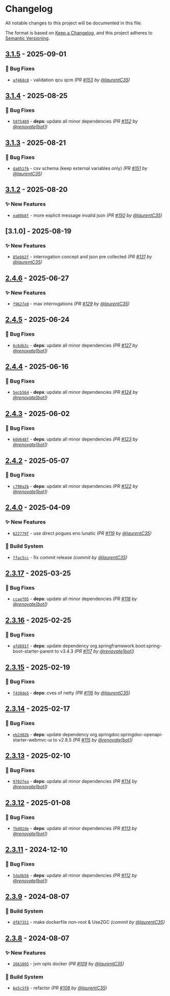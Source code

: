 # Changelog
All notable changes to this project will be documented in this file.

The format is based on [Keep a Changelog](https://keepachangelog.com/en/1.0.0/),
and this project adheres to [Semantic Versioning](https://semver.org/spec/v2.0.0.html).

## [3.1.5] - 2025-09-01
### :bug: Bug Fixes
- [`af468c8`](https://github.com/InseeFr/Public-Enemy-Back-Office/commit/af468c81efdb6c8f46992868859e2ba9c9382946) - validation qcu qcm *(PR [#153](https://github.com/InseeFr/Public-Enemy-Back-Office/pull/153) by [@laurentC35](https://github.com/laurentC35))*


## [3.1.4] - 2025-08-25
### :bug: Bug Fixes
- [`5875489`](https://github.com/InseeFr/Public-Enemy-Back-Office/commit/587548941cf3995a4e62aa5730299bad07292b7c) - **deps**: update all minor dependencies *(PR [#152](https://github.com/InseeFr/Public-Enemy-Back-Office/pull/152) by [@renovate[bot]](https://github.com/apps/renovate))*


## [3.1.3] - 2025-08-21
### :bug: Bug Fixes
- [`da851fb`](https://github.com/InseeFr/Public-Enemy-Back-Office/commit/da851fb3c0b257044d8337e1bb3416951ddf3421) - csv schema (keep external variables only) *(PR [#151](https://github.com/InseeFr/Public-Enemy-Back-Office/pull/151) by [@laurentC35](https://github.com/laurentC35))*


## [3.1.2] - 2025-08-20
### :sparkles: New Features
- [`ea08b8f`](https://github.com/InseeFr/Public-Enemy-Back-Office/commit/ea08b8f4634db28e11d6eb06001153bce34fe211) - more explicit message invalid json *(PR [#150](https://github.com/InseeFr/Public-Enemy-Back-Office/pull/150) by [@laurentC35](https://github.com/laurentC35))*


## [3.1.0] - 2025-08-19
### :sparkles: New Features
- [`85ebb2f`](https://github.com/InseeFr/Public-Enemy-Back-Office/commit/85ebb2fa26a8b1578e053f0def772605ea764e2a) - interrogation concept and json pre collected *(PR [#131](https://github.com/InseeFr/Public-Enemy-Back-Office/pull/131) by [@laurentC35](https://github.com/laurentC35))*


## [2.4.6] - 2025-06-27
### :sparkles: New Features
- [`f9627e8`](https://github.com/InseeFr/Public-Enemy-Back-Office/commit/f9627e8dadd276293884a4716b22a019a9fec560) - max interrogations *(PR [#129](https://github.com/InseeFr/Public-Enemy-Back-Office/pull/129) by [@laurentC35](https://github.com/laurentC35))*


## [2.4.5] - 2025-06-24
### :bug: Bug Fixes
- [`6c6db3c`](https://github.com/InseeFr/Public-Enemy-Back-Office/commit/6c6db3cda2de743d5fefaddcda6f0e6a22f1c377) - **deps**: update all minor dependencies *(PR [#127](https://github.com/InseeFr/Public-Enemy-Back-Office/pull/127) by [@renovate[bot]](https://github.com/apps/renovate))*


## [2.4.4] - 2025-06-16
### :bug: Bug Fixes
- [`5ecb564`](https://github.com/InseeFr/Public-Enemy-Back-Office/commit/5ecb5642229880e71e82f57eeec3f7ec8db5175e) - **deps**: update all minor dependencies *(PR [#124](https://github.com/InseeFr/Public-Enemy-Back-Office/pull/124) by [@renovate[bot]](https://github.com/apps/renovate))*


## [2.4.3] - 2025-06-02
### :bug: Bug Fixes
- [`60d648f`](https://github.com/InseeFr/Public-Enemy-Back-Office/commit/60d648f73c994fc7b0ec857dcf489c7fd97268c5) - **deps**: update all minor dependencies *(PR [#123](https://github.com/InseeFr/Public-Enemy-Back-Office/pull/123) by [@renovate[bot]](https://github.com/apps/renovate))*


## [2.4.2] - 2025-05-07
### :bug: Bug Fixes
- [`c790a2b`](https://github.com/InseeFr/Public-Enemy-Back-Office/commit/c790a2bf4f808626cde3909dfed4e96eb7b0bf04) - **deps**: update all minor dependencies *(PR [#122](https://github.com/InseeFr/Public-Enemy-Back-Office/pull/122) by [@renovate[bot]](https://github.com/apps/renovate))*


## [2.4.0] - 2025-04-09
### :sparkles: New Features
- [`622779f`](https://github.com/InseeFr/Public-Enemy-Back-Office/commit/622779ff1916df1a44afe6468891799075c29074) - use direct pogues eno lunatic *(PR [#119](https://github.com/InseeFr/Public-Enemy-Back-Office/pull/119) by [@laurentC35](https://github.com/laurentC35))*

### :construction_worker: Build System
- [`ffac5cc`](https://github.com/InseeFr/Public-Enemy-Back-Office/commit/ffac5cc0655d00aba272955749b542615af65021) - fix commit release *(commit by [@laurentC35](https://github.com/laurentC35))*


## [2.3.17] - 2025-03-25
### :bug: Bug Fixes
- [`ccaef05`](https://github.com/InseeFr/Public-Enemy-Back-Office/commit/ccaef053928a932be24d3c0d55a9affca25312ab) - **deps**: update all minor dependencies *(PR [#118](https://github.com/InseeFr/Public-Enemy-Back-Office/pull/118) by [@renovate[bot]](https://github.com/apps/renovate))*


## [2.3.16] - 2025-02-25
### :bug: Bug Fixes
- [`afd891f`](https://github.com/InseeFr/Public-Enemy-Back-Office/commit/afd891fe270312ced8ab91d55469e00e034f9287) - **deps**: update dependency org.springframework.boot:spring-boot-starter-parent to v3.4.3 *(PR [#117](https://github.com/InseeFr/Public-Enemy-Back-Office/pull/117) by [@renovate[bot]](https://github.com/apps/renovate))*


## [2.3.15] - 2025-02-19
### :bug: Bug Fixes
- [`f438de5`](https://github.com/InseeFr/Public-Enemy-Back-Office/commit/f438de526ef2d5c8a1042e76fd7c115a7d2f3bcf) - **deps**: cves of netty *(PR [#116](https://github.com/InseeFr/Public-Enemy-Back-Office/pull/116) by [@laurentC35](https://github.com/laurentC35))*


## [2.3.14] - 2025-02-17
### :bug: Bug Fixes
- [`eb2d02b`](https://github.com/InseeFr/Public-Enemy-Back-Office/commit/eb2d02b4f9150ca183cc008cc4ac9c3a84be79a7) - **deps**: update dependency org.springdoc:springdoc-openapi-starter-webmvc-ui to v2.8.5 *(PR [#115](https://github.com/InseeFr/Public-Enemy-Back-Office/pull/115) by [@renovate[bot]](https://github.com/apps/renovate))*


## [2.3.13] - 2025-02-10
### :bug: Bug Fixes
- [`9702fea`](https://github.com/InseeFr/Public-Enemy-Back-Office/commit/9702feaa6de82e628078e55fa6a7469e1a92d937) - **deps**: update all minor dependencies *(PR [#114](https://github.com/InseeFr/Public-Enemy-Back-Office/pull/114) by [@renovate[bot]](https://github.com/apps/renovate))*


## [2.3.12] - 2025-01-08
### :bug: Bug Fixes
- [`fbd02de`](https://github.com/InseeFr/Public-Enemy-Back-Office/commit/fbd02de1caa58cd4d82c6c7bc912432220ae416d) - **deps**: update all minor dependencies *(PR [#113](https://github.com/InseeFr/Public-Enemy-Back-Office/pull/113) by [@renovate[bot]](https://github.com/apps/renovate))*


## [2.3.11] - 2024-12-10
### :bug: Bug Fixes
- [`5da9b56`](https://github.com/InseeFr/Public-Enemy-Back-Office/commit/5da9b56f1bb07965f32a0b66afd0922085c99840) - **deps**: update all minor dependencies *(PR [#112](https://github.com/InseeFr/Public-Enemy-Back-Office/pull/112) by [@renovate[bot]](https://github.com/apps/renovate))*


## [2.3.9] - 2024-08-07
### :construction_worker: Build System
- [`df87351`](https://github.com/InseeFr/Public-Enemy-Back-Office/commit/df87351ff0daee2eb2730f078cb1e1ae2054cb6e) - make dockerfile non-root & UseZGC *(commit by [@laurentC35](https://github.com/laurentC35))*


## [2.3.8] - 2024-08-07
### :sparkles: New Features
- [`2661095`](https://github.com/InseeFr/Public-Enemy-Back-Office/commit/26610952090aae1504234987cfb617ba093604c9) - jvm opts docker *(PR [#109](https://github.com/InseeFr/Public-Enemy-Back-Office/pull/109) by [@laurentC35](https://github.com/laurentC35))*

### :construction_worker: Build System
- [`6e5c5f8`](https://github.com/InseeFr/Public-Enemy-Back-Office/commit/6e5c5f849f466ae6fa17eaedcb13ed8897036e93) - refactor *(PR [#108](https://github.com/InseeFr/Public-Enemy-Back-Office/pull/108) by [@laurentC35](https://github.com/laurentC35))*

[2.3.8]: https://github.com/InseeFr/Public-Enemy-Back-Office/compare/2.3.7...2.3.8
[2.3.9]: https://github.com/InseeFr/Public-Enemy-Back-Office/compare/2.3.8...2.3.9
[2.3.11]: https://github.com/InseeFr/Public-Enemy-Back-Office/compare/2.3.10...2.3.11
[2.3.12]: https://github.com/InseeFr/Public-Enemy-Back-Office/compare/2.3.11...2.3.12
[2.3.13]: https://github.com/InseeFr/Public-Enemy-Back-Office/compare/2.3.12...2.3.13
[2.3.14]: https://github.com/InseeFr/Public-Enemy-Back-Office/compare/2.3.13...2.3.14
[2.3.15]: https://github.com/InseeFr/Public-Enemy-Back-Office/compare/2.3.14...2.3.15
[2.3.16]: https://github.com/InseeFr/Public-Enemy-Back-Office/compare/2.3.15...2.3.16
[2.3.17]: https://github.com/InseeFr/Public-Enemy-Back-Office/compare/2.3.16...2.3.17
[2.4.0]: https://github.com/InseeFr/Public-Enemy-Back-Office/compare/2.3.17...2.4.0
[2.4.2]: https://github.com/InseeFr/Public-Enemy-Back-Office/compare/2.4.1...2.4.2
[2.4.3]: https://github.com/InseeFr/Public-Enemy-Back-Office/compare/2.4.2...2.4.3
[2.4.4]: https://github.com/InseeFr/Public-Enemy-Back-Office/compare/2.4.3...2.4.4
[2.4.5]: https://github.com/InseeFr/Public-Enemy-Back-Office/compare/2.4.4...2.4.5
[2.4.6]: https://github.com/InseeFr/Public-Enemy-Back-Office/compare/2.4.5...2.4.6
[3.1.2]: https://github.com/InseeFr/Public-Enemy-Back-Office/compare/3.1.1...3.1.2
[3.1.3]: https://github.com/InseeFr/Public-Enemy-Back-Office/compare/3.1.2...3.1.3
[3.1.4]: https://github.com/InseeFr/Public-Enemy-Back-Office/compare/3.1.3...3.1.4
[3.1.5]: https://github.com/InseeFr/Public-Enemy-Back-Office/compare/3.1.4...3.1.5
